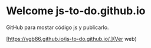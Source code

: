 # Welcome js-to-do.github.io

GitHub para mostar código js y publicarlo. 

[https://vgb86.github.io/js-to-do.github.io/.](Ver web)

